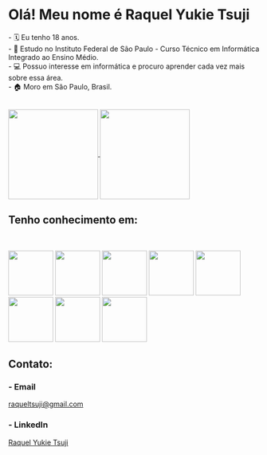 <h1>Olá! Meu nome é Raquel Yukie Tsuji</h1>

<p>
- 🗓️ Eu tenho 18 anos. <br>
- 📖 Estudo no Instituto Federal de São Paulo - Curso Técnico em Informática Integrado ao Ensino Médio. <br>
- 💻 Possuo interesse em informática e procuro aprender cada vez mais sobre essa área. <br>
- 🏠 Moro em São Paulo, Brasil.
</p>
  
<br>
<a href="https://github.com/RaquelYTsuji/github-readme-stats">
  <img align="center" src="https://github-readme-stats.vercel.app/api?username=RaquelYTsuji&show_icons=true&theme=blueberry" height=180/>
</a>
<a href="https://github.com/RaquelYTsuji/github-readme-stats">
  <img align="center" src="https://github-readme-stats.vercel.app/api/top-langs/?username=RaquelYTsuji&layout=compact&theme=blueberry" height=180/>
</a>

<br>
<h2>Tenho conhecimento em:</h2>
<br>
<p>
  <img src="https://cdn.jsdelivr.net/gh/devicons/devicon/icons/java/java-plain-wordmark.svg" width="90">
  <img src="https://cdn.jsdelivr.net/gh/devicons/devicon/icons/cplusplus/cplusplus-line.svg" width="90"> 
  <img src="https://cdn.jsdelivr.net/gh/devicons/devicon/icons/csharp/csharp-line.svg" width="90"> 
  <img src="https://cdn.jsdelivr.net/gh/devicons/devicon/icons/mysql/mysql-plain-wordmark.svg" width="90">
  <img src="https://cdn.jsdelivr.net/gh/devicons/devicon/icons/postgresql/postgresql-plain-wordmark.svg" width="90">
  <img src="https://cdn.jsdelivr.net/gh/devicons/devicon/icons/html5/html5-plain-wordmark.svg" width="90">
  <img src="https://cdn.jsdelivr.net/gh/devicons/devicon/icons/css3/css3-plain-wordmark.svg" width="90">
  <img src="https://cdn.jsdelivr.net/gh/devicons/devicon/icons/typescript/typescript-plain.svg" width="90"> 
</p>

<h2>Contato:</h2>
<h3>- Email</h3>
<a href="https://mail.google.com/mail/u/0/#inbox?compose=CllgCHrfSsWWksBjpzWDPSxNbJtwnWzkTfSbCHTkqhdMKmJfdnbmMSDzPmfMnQKXrKhFdmskLbq" target="blank"> raqueltsuji@gmail.com</a>
<h3>- LinkedIn</h3>
<a href="https://www.linkedin.com/in/raquel-yukie-tsuji/" target="blank"> Raquel Yukie Tsuji</a>
